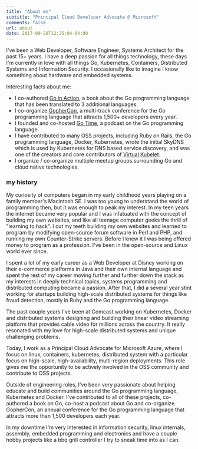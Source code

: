 ```yaml
---
title: "About me"
subtitle: "Principal Cloud Developer Advocate @ Microsoft"
comments: false
url: about
date: 2017-09-28T12:25:04-04:00
---
```


I've been a Web Developer, Software Engineer, Systems Architect for the past 15+ years. I have a deep passion for all things technology, these days I'm currently in love with all things Go, Kubernetes, Containers, Distributed Systems and Information Security. I occasionally like to imagine I know something about hardware and embedded systems.

Interesting facts about me:

- I co-authored [Go in Action](https://www.amazon.com/Go-Action-William-Kennedy/dp/1617291781/), a book about the Go programming language that has been translated to 3 additional languages.
- I co-organize [GopherCon](https://gophercon.com/), a multi-track conference for the Go programming language that attracts 1,500+ developers every year.
- I founded and co-hosted [Go Time](https://gotime.fm), a podcast on the Go programming language.
- I have contributed to many OSS projects, including Ruby on Rails, the Go programming language, Docker, Kubernetes, wrote the initial SkyDNS which is used by Kubernetes for DNS based service discovery, and was one of the creators and core contributors of [Virtual Kubelet](https://virtual-kubelet.io).
- I organize / co-organize multiple meetup groups surrounding Go and cloud native technologies.


### my history

My curiosity of computers began in my early childhood years playing on a family member's Macintosh SE. I was too young to understand the world of programming then, but it was enough to peak my interest. In my teen years the internet became very popular and I was infatuated with the concept of building my own websites, and like all teenage computer geeks the thrill of "learning to hack". I cut my teeth building my own websites and learned to program by modifying open-source forum software in Perl and PHP, and running my own Counter-Strike servers. Before I knew it I was being offered money to program as a profession. I've been in the open-source and Linux world ever since.

I spent a lot of my early career as a Web Developer at Disney working on their e-commerce platforms in Java and their own internal language and spent the rest of my career moving further and further down the stack as my interests in deeply technical topics, systems programming and distributed computing became a passion. After that, I did a several year stint working for startups building high-scale distributed systems for things like fraud detection, mostly in Ruby and the Go programming language.

The past couple years I've been at Comcast working on Kubernetes, Docker and distributed systems designing and building their linear video streaming platform that provides cable video for millions across the country. It really resonated with my love for high-scale distributed systems and unique challenging problems.

Today, I work as a Principal Cloud Advocate for Microsoft Azure, where I focus on linux, containers, kubernetes, distributed system with a particular focus on high-scale, high-availability, multi-region deployments. This role gives me the opportunity to be actively involved in the OSS community and contribute to OSS projects.

Outside of engineering roles, I've been very passionate about helping educate and build communities around the Go programming language, Kubernetes and Docker. I've contributed to all of these projects, co-authored a book on Go, co-host a podcast about Go and co-organize GopherCon, an annual conference for the Go programming language that attracts more than 1,500 developers each year.

In my downtime I'm very interested in information security, linux internals, assembly, embedded programming and electronics and have a couple hobby projects like a bbq grill controller I try to sneak time into as I can.
